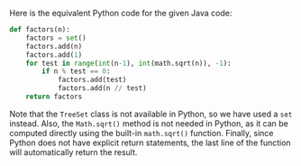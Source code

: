  Here is the equivalent Python code for the given Java code:
```python
def factors(n):
    factors = set()
    factors.add(n)
    factors.add(1)
    for test in range(int(n-1), int(math.sqrt(n)), -1):
        if n % test == 0:
            factors.add(test)
            factors.add(n // test)
    return factors
```
Note that the `TreeSet` class is not available in Python, so we have used a `set` instead. Also, the `Math.sqrt()` method is not needed in Python, as it can be computed directly using the built-in `math.sqrt()` function. Finally, since Python does not have explicit return statements, the last line of the function will automatically return the result.
